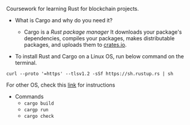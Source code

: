 
Coursework for learning Rust for blockchain projects.

+ What is Cargo and why do you need it?
    * Cargo is a *Rust package manager* It downloads your package's dependencies, compiles your packages, makes distributable packages, and uploads them to [crates.io](https://crates.io/).

+ To install Rust and Cargo on a Linux OS, run below command on the terminal.

`curl --proto '=https' --tlsv1.2 -sSf https://sh.rustup.rs | sh`

For other OS, check this [link](https://forge.rust-lang.org/infra/other-installation-methods.html) for instructions
+ Commands
    * `cargo build`
    * `cargp run`
    * `cargo check`
